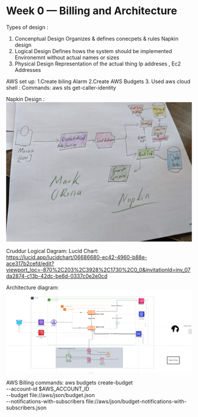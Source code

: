# Week 0 — Billing and Architecture

Types of design :
1. Concenptual Design
      Organizes & defines conecpets & rules
      Napkin design
2. Logical Design 
    Defines hows the system should be implemented
    Environemnt without actual names or sizes 
3. Physical Design
     Representation of the actual thing 
    Ip addreses , Ec2 Addresses

AWS set up:
 1.Create biling Alarm 
 2.Create AWS Budgets 
 3. Used aws cloud shell :
      Commands: 
         aws sts get-caller-identity

Napkin Design :
![Napkin](https://github.com/OrinaOisera/aws-bootcamp-cruddur-2023/blob/main/WhatsApp%20Image%202023-02-20%20at%2018.39.10.jpeg)


Cruddur Logical Dagram:
Lucid Chart: https://lucid.app/lucidchart/06686680-ec42-4960-b88e-ace317b2cefd/edit?viewport_loc=-870%2C203%2C3928%2C1730%2C0_0&invitationId=inv_07da2874-c13b-42dc-be6d-0337c0e2e0cd

Architecture diagram:![Cruddur](https://github.com/OrinaOisera/aws-bootcamp-cruddur-2023/blob/main/aws_crddur_app.png)

AWS Billing commands:
aws budgets create-budget \
    --account-id $AWS_ACCOUNT_ID\
    --budget file://aws/json/budget.json \
    --notifications-with-subscribers file://aws/json/budget-notifications-with-subscribers.json
